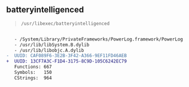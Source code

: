 ## batteryintelligenced

> `/usr/libexec/batteryintelligenced`

```diff

   - /System/Library/PrivateFrameworks/PowerLog.framework/PowerLog
   - /usr/lib/libSystem.B.dylib
   - /usr/lib/libobjc.A.dylib
-  UUID: CAF089F6-3E2B-3F42-A366-9EF11FD46AEB
+  UUID: 13CF7A3C-F1D4-3175-8C9D-105C6242EC79
   Functions: 667
   Symbols:   150
   CStrings:  964

```
